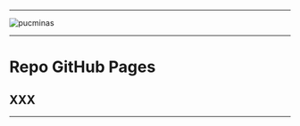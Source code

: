 -----

<img alt="pucminas" src="https://joaopauloaramuni.github.io/image/githubpages.png?raw=true"/>

-----

# Repo GitHub Pages

## XXX

-----
